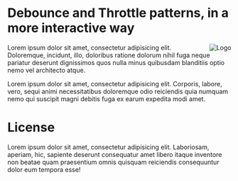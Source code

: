 # Debounce and Throttle patterns, in a more interactive way

<img
    src="https://raw.github.com/caiogondim/js-debounce-throttle-visual-explanation/gh-pages/images/logo.png"
    alt="Logo"
    align="right"
/>

Lorem ipsum dolor sit amet, consectetur adipisicing elit. Doloremque, incidunt,
illo, doloribus ratione dolorum nihil fuga neque pariatur deserunt dignissimos
quos nulla minus quibusdam blanditiis optio nemo vel architecto atque.

Lorem ipsum dolor sit amet, consectetur adipisicing elit. Corporis, labore,
vero, sequi animi necessitatibus doloremque odio reiciendis quia numquam nemo
qui suscipit magni debitis fuga ex earum expedita modi amet.

# License

Lorem ipsum dolor sit amet, consectetur adipisicing elit. Laboriosam, aperiam,
hic, sapiente deserunt consequatur amet libero itaque inventore non beatae quam
praesentium omnis quisquam reiciendis consequuntur dolor eum tempora esse!

